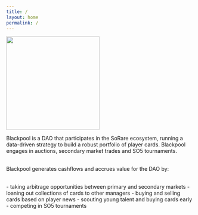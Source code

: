 ```yaml
---
title: /
layout: home
permalink: /
---
```


<img src="{{site.baseurl}}/assets/blackpool.svg" width="250" height="250">

Blackpool is a DAO that participates in the SoRare ecosystem, running a data-driven strategy to build a robust portfolio of player cards. Blackpool engages in auctions, secondary market trades and SO5 tournaments.

<br />Blackpool generates cashflows and accrues value for the DAO by:

<br />
- taking arbitrage opportunities between primary and secondary markets
- loaning out collections of cards to other managers
- buying and selling cards based on player news
- scouting young talent and buying cards early
- competing in SO5 tournaments
